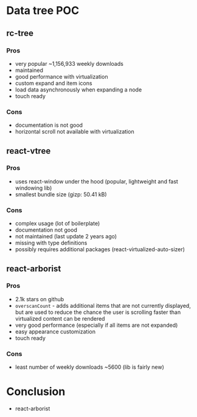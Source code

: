 # Data tree POC

## rc-tree

### Pros

- very popular ~1,156,933 weekly downloads
- maintained
- good performance with virtualization
- custom expand and item icons
- load data asynchronously when expanding a node
- touch ready

### Cons

- documentation is not good
- horizontal scroll not available with virtualization

## react-vtree

### Pros

- uses react-window under the hood (popular, lightweight and fast windowing lib)
- smallest bundle size (gizp: 50.41 kB)

### Cons

- complex usage (lot of boilerplate)
- documentation not good
- not maintained (last update 2 years ago)
- missing with type definitions
- possibly requires additional packages (react-virtualized-auto-sizer)

## react-arborist

### Pros

- 2.1k stars on github
- `overscanCount` - adds additional items that are not currently displayed, but are used to reduce the chance the user is scrolling faster than virtualized content can be rendered
- very good performance (especially if all items are not expanded)
- easy appearance customization
- touch ready

### Cons

- least number of weekly downloads ~5600 (lib is fairly new)

# Conclusion

- react-arborist
